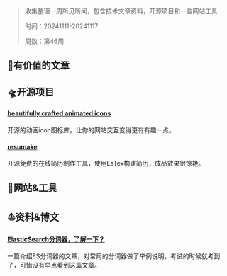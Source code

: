 >收集整理一周所见所闻，包含技术文章资料，开源项目和一些网站工具
>
>时间：20241111-20241117
>
>周数：第46周

## 📜有价值的文章

## 🛸开源项目

#### [beautifully crafted animated icons](https://icons.pqoqubbw.dev/)
开源的动画icon图标库，让你的网站交互变得更有有趣一点。

#### [resumake](https://github.com/saadq/resumake.io)
开源免费的在线简历制作工具，使用LaTex构建简历，成品效果很惊艳。


## 🚀网站&工具

## ⛵资料&博文

#### [ElasticSearch分词器，了解一下？](https://www.cnblogs.com/wupeixuan/p/12444528.html)

一篇介绍ES分词器的文章，对常用的分词器做了举例说明，考试的时候就考到了，可惜没有早点看到这篇文章。